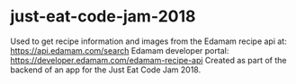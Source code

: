 # just-eat-code-jam-2018

Used to get recipe information and images from the Edamam recipe api at:
https://api.edamam.com/search
Edamam developer portal: https://developer.edamam.com/edamam-recipe-api
Created as part of the backend of an app for the Just Eat Code Jam 2018.
